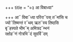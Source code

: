 +++
title = "०३ आ विबाध्या"

+++
आ᳓ विबा᳓ध्या परिरा᳓पस् त᳓मांसि च  
ज्यो᳓तिष्मन्तं र᳓थम् ऋत᳓स्य तिष्ठसि  
बृ᳓हस्पते भीम᳓म् अमित्रद᳓म्भनं  
रक्षोह᳓णं गोत्रभि᳓दं सुवर्वि᳓दम्